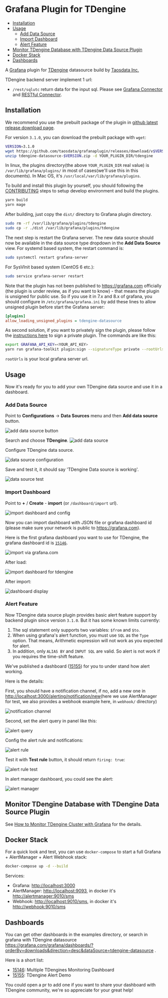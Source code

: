# Grafana Plugin for TDengine

- [Installation](#installation)
- [Usage](#usage)
  - [Add Data Source](#add-data-source)
  - [Import Dashboard](#import-dashboard)
  - [Alert Feature](#alert-feature)
- [Monitor TDengine Database with TDengine Data Source Plugin](#monitor-tdengine-database-with-tdengine-data-source-plugin)
- [Docker Stack](#docker-stack)
- [Dashboards](#dashboards)

A [Grafana] plugin for [TDengine] datasource build by [Taosdata Inc.](https://www.taosdata.com)

TDengine backend server implement 1 url:

- `/rest/sqlutc` return data for the input sql. Please see [Grafana Connector](https://www.taosdata.com/en/documentation/connections#grafana) and [RESTful Connector](https://www.taosdata.com/cn/documentation/connector#restful).

## Installation

We recommend you use the prebuilt package of the plugin in [github latest release download page](https://github.com/taosdata/grafanaplugin/releases/latest).

For version `3.1.0`, you can download the prebuilt package with `wget`:

```sh
VERSION=3.1.0
wget https://github.com/taosdata/grafanaplugin/releases/download/v$VERSION/tdengine-datasource-$VERSION.zip
unzip tdengine-datasource-$VERSION.zip -d YOUR_PLUGIN_DIR/tdengine
```

In linux, the plugins directory(the above `YOUR_PLUGIN_DIR` real value) is `/var/lib/grafana/plugins/` in most of cases(we'll use this in this documents). In Mac OS, it's `/usr/local/var/lib/grafana/plugins`.

To build and install this plugin by yourself, you should following the [CONTRIBUTING](https://github.com/taosdata/grafanaplugin/blob/master/CONTRIBUTING.md) steps to setup develop environment and build the plugins.

```sh
yarn build
yarn mage
```

After building, just copy the `dist/` directory to Grafana plugin directory.

```sh
sudo rm -rf /var/lib/grafana/plugins/tdengine
sudo cp -r ./dist /var/lib/grafana/plugins/tdengine
```

The next step is restart the Grafana server. The new data source should now be available in the data source type dropdown in the **Add Data Source** view. For systemd based system, the restart command is:

```sh
sudo systemctl restart grafana-server
```

For SysVInit based system (CentOS 6 etc.):

```sh
sudo service grafana-server restart
```

Note that the plugin has not been published to <https://grafana.com> officially (the plugin is under review, as if you want to know) - that means the plugin is unsigned for public use. So if you use it in 7.x and 8.x of grafana, you should configure in `/etc/grafana/grafana.ini` by add these lines to allow unsigned plugin before start the Grafana server:

```ini
[plugins]
allow_loading_unsigned_plugins = tdengine-datasource
```

As second solution, if you want to privately sign the plugin, please follow the [instructions here](https://grafana.com/docs/grafana/latest/developers/plugins/sign-a-plugin) to sign a private plugin. The commands are like this:

```sh
export GRAFANA_API_KEY=<YOUR_API_KEY>
yarn run grafana-toolkit plugin:sign --signatureType private --rootUrls 'http://localhost:3000'
```

`rootUrls` is your local grafana server url.

## Usage

Now it's ready for you to add your own TDengine data source and use it in a dashboard.

### Add Data Source

Point to **Configurations** -> **Data Sources** menu and then **Add data source** button.

![add data source button](https://raw.githubusercontent.com/taosdata/grafanaplugin/master/dashboard/howto-add-datasource-button.png)

Search and choose **TDengine**.
![add data source](https://raw.githubusercontent.com/taosdata/grafanaplugin/master/dashboard/howto-add-datasource-tdengine.png)

Configure TDengine data source.

![data source configuration](https://raw.githubusercontent.com/taosdata/grafanaplugin/master/dashboard/howto-add-datasource.png)

Save and test it, it should say 'TDengine Data source is working'.

![data source test](https://raw.githubusercontent.com/taosdata/grafanaplugin/master/dashboard/howto-add-datasource-test.png)

### Import Dashboard

Point to **+** / **Create** - **import** (or `/dashboard/import` url).

![import dashboard and config](https://raw.githubusercontent.com/taosdata/grafanaplugin/master/dashboard/import_dashboard.png)

Now you can import dashboard with JSON file or grafana dashboard id (please make sure your network is public to <https://grafana.com>).

Here is the first grafana dashboard you want to use for TDengine, the grafana dashboard id is [`15146`](https://grafana.com/grafana/dashboards/15146).

![import via grafana.com](https://raw.githubusercontent.com/taosdata/grafanaplugin/master/dashboard/import-via-grafana-dot-com.png)

After load:

![import dashboard for tdengine](https://raw.githubusercontent.com/taosdata/grafanaplugin/master/dashboard/import-dashboard-for-tdengine.png)

After import:

![dashboard display](https://raw.githubusercontent.com/taosdata/grafanaplugin/master/dashboard/howto-dashboard-display.png)

### Alert Feature

Now TDengine data source plugin provides basic alert feature support by backend plugin since version `3.1.0`. But it has some known limits currently:

1. The sql statement only supports two variables: `$from` and `$to`.
2. When using grafana's alert function, you must use `SQL` as the `Type` option. That means, Arithmetic expression will not work as you expected for alert.
3. In addition, only `ALIAS BY` and `INPUT SQL` are valid. So alert is not work if you requires the time-shift feature.

We've published a dashboard ([15155](https://grafana.com/grafana/dashboards/15155)) for you to under stand how alert working.

Here is the details:

First, you should have a notification channel, if no, add a new one in <http://localhost:3000/alerting/notification/new>(here we use AlertManager for test, we also provides a webhook example here, in `webhook/` directory)

![notification channel](https://raw.githubusercontent.com/taosdata/grafanaplugin/master/dashboard/alert-notification-channel.png)

Second, set the alert query in panel like this:

![alert query](https://raw.githubusercontent.com/taosdata/grafanaplugin/master/dashboard/alert-query-demo.png)

Config the alert rule and notifications:

![alert rule](https://raw.githubusercontent.com/taosdata/grafanaplugin/master/dashboard/alert-rule-condition-notifications.png)

Test it with **Test rule** button, it should return `firing: true`:

![alert rule test](https://raw.githubusercontent.com/taosdata/grafanaplugin/master/dashboard/alert-rule-test.png)

In alert manager dashboard, you could see the alert:

![alert manager](https://raw.githubusercontent.com/taosdata/grafanaplugin/master/dashboard/alert-manager-status.png)

## Monitor TDengine Database with TDengine Data Source Plugin

See [How to Monitor TDengine Cluster with Grafana](https://github.com/taosdata/grafanaplugin/blob/master/HOWTO.md) for the details.

## Docker Stack

For a quick look and test, you can use `docker-compose` to start a full Grafana + AlertManager + Alert Webhook stack:

```sh
docker-compose up -d --build
```

Services:

- Grafana: <http://localhost:3000>
- AlertManager: <http://localhost:9093>, in docker it's <http://alertmanager:9010/sms>
- Webhook: <http://localhost:9010/sms>, in docker it's <http://webhook:9010/sms>

## Dashboards

You can get other dashboards in the examples directory, or search in grafana with TDengine datasource <https://grafana.com/grafana/dashboards/?orderBy=downloads&direction=desc&dataSource=tdengine-datasource> .

Here is a short list:

- [15146](https://grafana.com/grafana/dashboards/15146): Multiple TDengines Monitoring Dashboard
- [15155](https://grafana.com/grafana/dashboards/15155): TDengine Alert Demo

You could open a pr to add one if you want to share your dashboard with TDengine community, we're so appreciate for your great help!

[TDengine]: https://github.com/taosdata/TDengine
[Grafana]: https://grafana.com
